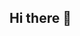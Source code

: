 ## Hi there 👋

<!--
**Anthoni0T/anthoni0t** is a ✨ _special_ ✨ repository because its `README.md` (this file) appears on your GitHub profile.

My Name is Anthoni-Mendoza-Trejo and my email is amtrejo@my.waketech.edu
I just made this account recently to be used for school assignments along with this repository that I made using the + sign at the top right corner. I then proceeded to download the desktop version and signed in. After that got done I got prompted with some options to start but decided on cloning this repository first.
